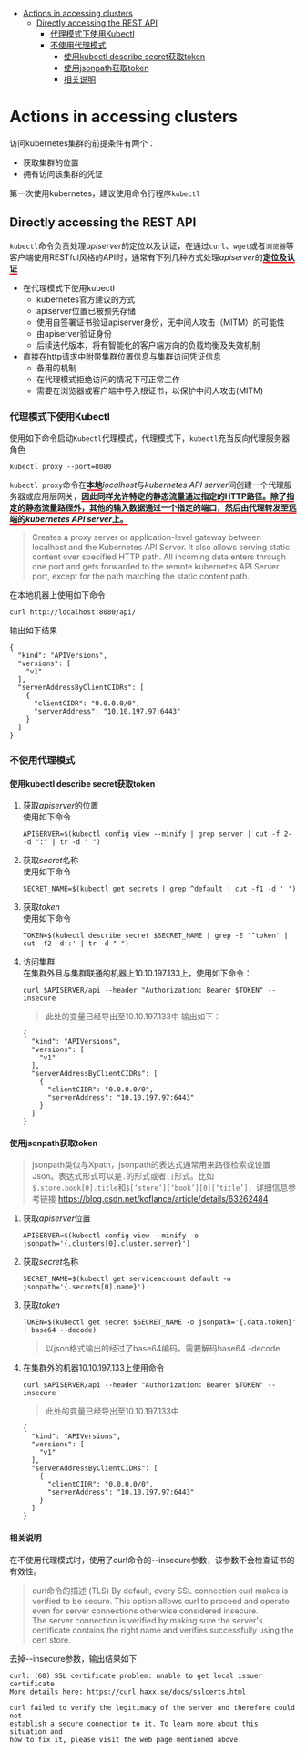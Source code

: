
- [Actions in accessing clusters](#actions-in-accessing-clusters)
  - [Directly accessing the REST API](#directly-accessing-the-rest-api)
    - [代理模式下使用Kubectl](#%e4%bb%a3%e7%90%86%e6%a8%a1%e5%bc%8f%e4%b8%8b%e4%bd%bf%e7%94%a8kubectl)
    - [不使用代理模式](#%e4%b8%8d%e4%bd%bf%e7%94%a8%e4%bb%a3%e7%90%86%e6%a8%a1%e5%bc%8f)
      - [使用kubectl describe secret获取token](#%e4%bd%bf%e7%94%a8kubectl-describe-secret%e8%8e%b7%e5%8f%96token)
      - [使用jsonpath获取token](#%e4%bd%bf%e7%94%a8jsonpath%e8%8e%b7%e5%8f%96token)
      - [相关说明](#%e7%9b%b8%e5%85%b3%e8%af%b4%e6%98%8e)

# Actions in accessing clusters

访问kubernetes集群的前提条件有两个：

+ 获取集群的位置
+ 拥有访问该集群的凭证

第一次使用kubernetes，建议使用命令行程序`kubectl`

## Directly accessing the REST API

`kubectl`命令负责处理*apiserver*的定位以及认证，在通过`curl`、`wget`或者`浏览器`等客户端使用RESTful风格的API时，通常有下列几种方式处理*apiserver*的<span style="border-bottom: 2px solid red; font-weight: bold">定位及认证</span>

+ 在代理模式下使用kubectl
  + kubernetes官方建议的方式
  + apiserver位置已被预先存储
  + 使用自签署证书验证apiserver身份，无中间人攻击（MITM）的可能性
  + 由apiserver验证身份
  + 后续迭代版本，将有智能化的客户端方向的负载均衡及失效机制
+ 直接在http请求中附带集群位置信息与集群访问凭证信息
  + 备用的机制
  + 在代理模式拒绝访问的情况下可正常工作
  + 需要在浏览器或客户端中导入根证书，以保护中间人攻击(MITM)

### 代理模式下使用Kubectl

使用如下命令启动`Kubectl`代理模式，代理模式下，`kubectl`充当反向代理服务器角色

```terminal
kubectl proxy --port=8080
```

`kubectl proxy`命令在<span style="border-bottom: 2px solid red; font-weight: bold">本地</span>*localhost*与*kubernetes API server*间创建一个代理服务器或应用层网关，<span style="border-bottom: 2px solid red; font-weight: bold">因此同样允许特定的静态流量通过指定的HTTP路径。除了指定的静态流量路径外，其他的输入数据通过一个指定的端口，然后由代理转发至远端的*kubernetes API server*上。</span>

> Creates a proxy server or application-level gateway between localhost and the Kubernetes API Server. It also allows serving static content over specified HTTP path. All incoming data enters through one port and gets forwarded to the remote kubernetes API Server port, except for the path matching the static content path.

在本地机器上使用如下命令

```terminal
curl http://localhost:8080/api/
```

输出如下结果

```terminal
{
  "kind": "APIVersions",
  "versions": [
    "v1"
  ],
  "serverAddressByClientCIDRs": [
    {
      "clientCIDR": "0.0.0.0/0",
      "serverAddress": "10.10.197.97:6443"
    }
  ]
}
```

### 不使用代理模式

#### 使用kubectl describe secret获取token

1. 获取*apiserver*的位置  
   使用如下命令  
   ```terminal
   APISERVER=$(kubectl config view --minify | grep server | cut -f 2- -d ":" | tr -d " ")
   ```
2. 获取*secret*名称  
   使用如下命令
   ```terminal
   SECRET_NAME=$(kubectl get secrets | grep ^default | cut -f1 -d ' ')
   ```
3. 获取*token*  
   使用如下命令
   ```terminal
   TOKEN=$(kubectl describe secret $SECRET_NAME | grep -E '^token' | cut -f2 -d':' | tr -d " ")
   ```
4. 访问集群  
   在集群外且与集群联通的机器上10.10.197.133上，使用如下命令：
   ```terminal
   curl $APISERVER/api --header "Authorization: Bearer $TOKEN" --insecure
   ```
   > 此处的变量已经导出至10.10.197.133中
   输出如下：
   ```terminal
   {
     "kind": "APIVersions",
     "versions": [
       "v1"
     ],
     "serverAddressByClientCIDRs": [
       {
         "clientCIDR": "0.0.0.0/0",
         "serverAddress": "10.10.197.97:6443"
       }
     ]
   }
   ```

#### 使用jsonpath获取token

> jsonpath类似与Xpath，jsonpath的表达式通常用来路径检索或设置Json。表达式形式可以是`.`的形式或者`[]`形式。比如`$.store.book[0].title`和`$[‘store’][‘book’][0][‘title’]`，详细信息参考链接 https://blog.csdn.net/koflance/article/details/63262484   

1. 获取*apiserver*位置   
   ```terminal
   APISERVER=$(kubectl config view --minify -o jsonpath='{.clusters[0].cluster.server}')
   ```
2. 获取*secret*名称
   ```terminal
   SECRET_NAME=$(kubectl get serviceaccount default -o jsonpath='{.secrets[0].name}')
   ```
3. 获取*token*
   ```terminal
   TOKEN=$(kubectl get secret $SECRET_NAME -o jsonpath='{.data.token}' | base64 --decode)
   ```
   > 以json格式输出的经过了base64编码，需要解码base64 -decode
4. 在集群外的机器10.10.197.133上使用命令
   ```
   curl $APISERVER/api --header "Authorization: Bearer $TOKEN" --insecure
   ```
   > 此处的变量已经导出至10.10.197.133中
   ```terminal
   {
     "kind": "APIVersions",
     "versions": [
       "v1"
     ],
     "serverAddressByClientCIDRs": [
       {
         "clientCIDR": "0.0.0.0/0",
         "serverAddress": "10.10.197.97:6443"
       }
     ]
   }
   ```

#### 相关说明
在不使用代理模式时，使用了curl命令的--insecure参数，该参数不会检查证书的有效性。

> curl命令的描述 (TLS) By default, every SSL connection curl makes is verified to be secure. This option allows curl to proceed and operate even for server connections otherwise considered insecure.  
> The server connection is verified by making sure the server's certificate contains the right name and verifies successfully using the cert store.

去掉--insecure参数，输出结果如下
```terminal
curl: (60) SSL certificate problem: unable to get local issuer certificate
More details here: https://curl.haxx.se/docs/sslcerts.html

curl failed to verify the legitimacy of the server and therefore could not
establish a secure connection to it. To learn more about this situation and
how to fix it, please visit the web page mentioned above.
```
